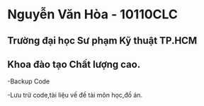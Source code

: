 # Nguyễn Văn Hòa - 10110CLC #

## Trường đại học Sư phạm Kỹ thuật TP.HCM ##

## Khoa đào tạo Chất lượng cao. ##

-Backup Code

-Lưu trữ code,tài liệu về đề tài môn học,đồ án.